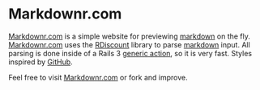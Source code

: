 # Markdownr.com

[Markdownr.com][] is a simple website for previewing [markdown][] on the fly. [Markdownr.com][] uses the [RDiscount](http://github.com/rtomayko/rdiscount) library to parse [markdown][] input. All parsing is done inside of a Rails 3 [generic action](http://yehudakatz.com/2009/12/20/generic-actions-in-rails-3), so it is very fast. Styles inspired by [GitHub](http://github.com).

Feel free to visit [Markdownr.com][] or fork and improve.

[Markdownr.com]: http://markdownr.com
[markdown]: http://daringfireball.net/projects/markdown
